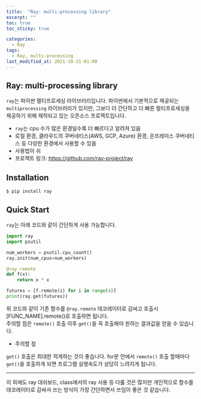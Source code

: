 ```yaml
---
title:  "Ray: multi-processing library"
excerpt: ""
toc: true
toc_sticky: true

categories:
  - Ray
tags:
  - Ray, multi-processing
last_modified_at: 2021-10-21-01:00
---
```



## Ray: multi-processing library  
   
`ray`는 파이썬 멀티프로세싱 라이브러리입니다. 파이썬에서 기본적으로 제공되는 `multiprocessing` 라이브러리가 있지만, 
그보다 더 간단하고 더 빠른 멀티프로세싱을 제공하기 위해 제작되고 있는 오픈소스 프로젝트입니다.  
  
- `ray`는 cpu 수가 많은 환경일수록 더 빠르다고 알려져 있음
- 로컬 환경, 클라우드의 쿠버네티스(AWS, GCP, Azure) 환경, 온프레미스 쿠버네티스 등 다양한 환경에서 사용할 수 있음  
- 사용법이 쉬
- 프로젝트 링크: https://github.com/ray-project/ray  
  
## Installation
  
```
$ pip install ray
```
  
## Quick Start
  
`ray`는 아래 코드와 같이 간단하게 사용 가능합니다.
  
```python
import ray
import psutil

num_workers = psutil.cpu_count()
ray.init(num_cpus=num_workers)

@ray.remote
def f(x):
    return x * x

futures = [f.remote(i) for i in range(4)]
print(ray.get(futures))
```

위 코드와 같이 기존 함수를 `@ray.remote` 데코레이터로 감싸고 호출시 [FUNC_NAME].remote()로 호출하면 됩니다.  
주의할 점은 `remote()` 호출 이후 `get()`을 꼭 호출해야 원하는 결과값을 얻을 수 있습니다.  
  
- 주의할 점  
  
`get()` 호출은 최대한 적게하는 것이 좋습니다. for문 안에서 `remote()` 호출 할때마다 `get()`을 호출하게 되면 프로그램 실행속도가 상당히 느려지게 됩니다.  
  
***  
  
이 외에도 ray 대쉬보드, class에서의 ray 사용 등 다룰 것은 많지만 개인적으로 함수를 데코레이터로 감싸서 쓰는 방식이 가장 간단하면서 쓰임이 좋은 것 같습니다.


